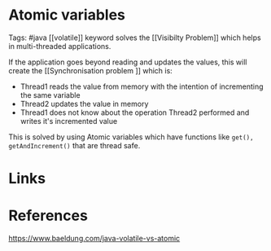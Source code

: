 # Atomic variables
Tags: #java 
 [[volatile]] keyword solves the [[Visibilty Problem]] which helps in multi-threaded applications. 

If the application goes beyond reading and updates the values, this will create the [[Synchronisation problem ]] which is:
- Thread1 reads the value from memory with the intention of incrementing the same variable
- Thread2 updates the value in memory
- Thread1 does not know about the operation Thread2 performed and writes it's incremented value 

This is solved by using Atomic variables which have functions like `get(), getAndIncrement()` that are thread safe. 


# Links

# References
https://www.baeldung.com/java-volatile-vs-atomic